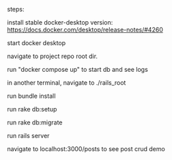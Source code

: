 steps:

install stable docker-desktop version: https://docs.docker.com/desktop/release-notes/#4260

start docker desktop

navigate to project repo root dir.

run "docker compose up" to start db and see logs 

in another terminal, navigate to ./rails_root

run bundle install 

run rake db:setup

run rake db:migrate

run rails server

navigate to localhost:3000/posts to see post crud demo